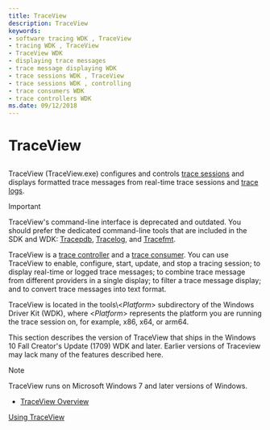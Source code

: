 ```yaml
---
title: TraceView
description: TraceView
keywords:
- software tracing WDK , TraceView
- tracing WDK , TraceView
- TraceView WDK
- displaying trace messages
- trace message displaying WDK
- trace sessions WDK , TraceView
- trace sessions WDK , controlling
- trace consumers WDK
- trace controllers WDK
ms.date: 09/12/2018
---
```


# TraceView

## <span id="ddk_traceview_tools"></span><span id="DDK_TRACEVIEW_TOOLS"></span>

TraceView (TraceView.exe) configures and controls [trace sessions](trace-session.md) and displays formatted trace messages from real-time trace sessions and [trace logs](trace-log.md).

> [!IMPORTANT]
> TraceView's command-line interface is deprecated and outdated. You should prefer the dedicated command-line tools that are included in the SDK and WDK:  [Tracepdb](tracepdb.md), [Tracelog](tracelog.md), and [Tracefmt](tracefmt.md).

TraceView is a [trace controller](trace-controller.md) and a [trace consumer](trace-consumer.md). You can use TraceView to enable, configure, start, update, and stop a tracing session; to display real-time or logged trace messages; to combine trace message from different providers in a single display; to filter a trace message display; and to convert trace messages into text format.

TraceView is located in the tools\\&lt;*Platform*&gt; subdirectory of the Windows Driver Kit (WDK), where &lt;*Platform*&gt; represents the platform you are running the trace session on, for example, x86, x64, or arm64.

This section describes the version of TraceView that ships in the Windows 10 Fall Creator's Update (1709) WDK and later. Earlier versions of Traceview may lack many of the features described here.

> [!NOTE]
> TraceView runs on Microsoft Windows 7 and later versions of Windows.

* [TraceView Overview](traceview-overview.md)

[Using TraceView](using-traceview.md)
